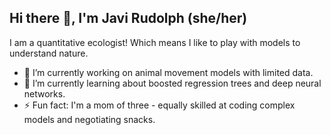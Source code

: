## Hi there 👋, I'm Javi Rudolph (she/her)

I am a quantitative ecologist! Which means I like to play with models to understand nature. 

- 🔭 I’m currently working on animal movement models with limited data.
- 🌱 I’m currently learning about boosted regression trees and deep neural networks.
- ⚡ Fun fact: I'm a mom of three - equally skilled at coding complex models and negotiating snacks.

